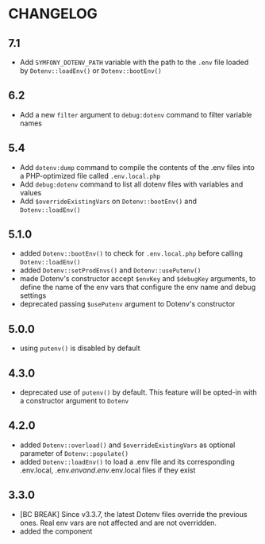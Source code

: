 # CHANGELOG

## 7.1

- Add `SYMFONY_DOTENV_PATH` variable with the path to the `.env` file loaded by `Dotenv::loadEnv()` or `Dotenv::bootEnv()`

## 6.2

- Add a new `filter` argument to `debug:dotenv` command to filter variable names

## 5.4

- Add `dotenv:dump` command to compile the contents of the .env files into a PHP-optimized file called `.env.local.php`
- Add `debug:dotenv` command to list all dotenv files with variables and values
- Add `$overrideExistingVars` on `Dotenv::bootEnv()` and `Dotenv::loadEnv()`

## 5.1.0

- added `Dotenv::bootEnv()` to check for `.env.local.php` before calling `Dotenv::loadEnv()`
- added `Dotenv::setProdEnvs()` and `Dotenv::usePutenv()`
- made Dotenv's constructor accept `$envKey` and `$debugKey` arguments, to define
  the name of the env vars that configure the env name and debug settings
- deprecated passing `$usePutenv` argument to Dotenv's constructor

## 5.0.0

- using `putenv()` is disabled by default

## 4.3.0

- deprecated use of `putenv()` by default. This feature will be opted-in with a constructor argument to `Dotenv`

## 4.2.0

- added `Dotenv::overload()` and `$overrideExistingVars` as optional parameter of `Dotenv::populate()`
- added `Dotenv::loadEnv()` to load a .env file and its corresponding .env.local, .env.$env and .env.$env.local files if they exist

## 3.3.0

- [BC BREAK] Since v3.3.7, the latest Dotenv files override the previous ones. Real env vars are not affected and are not overridden.
- added the component
